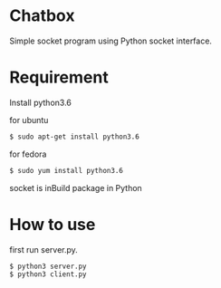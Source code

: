 # Chatbox

Simple socket program using Python socket interface.

# Requirement
Install python3.6 

for ubuntu 
```sh
$ sudo apt-get install python3.6
```
for fedora
```sh
$ sudo yum install python3.6
```
socket is inBuild package in Python

# How to use
first run server.py.

```sh
$ python3 server.py
$ python3 client.py
```
